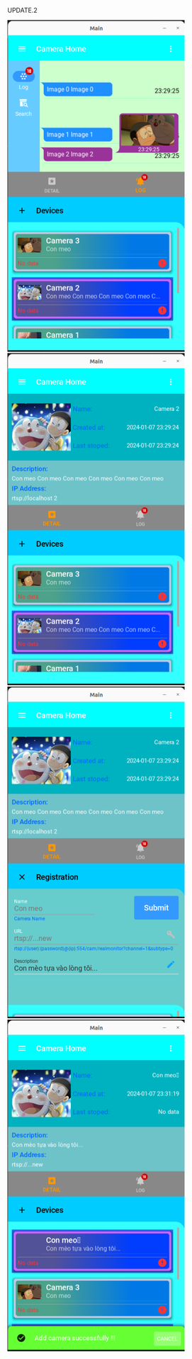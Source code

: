 UPDATE.2

<img src='experiments/update.4/Screenshot from 2024-01-07 23-30-14.png' width='400'>

<img src='experiments/update.4/Screenshot from 2024-01-07 23-30-23.png' width='400'>

<img src='experiments/update.4/Screenshot from 2024-01-07 23-31-16.png' width='400'>

<img src='experiments/update.4/Screenshot from 2024-01-07 23-31-24.png' width='400'>
